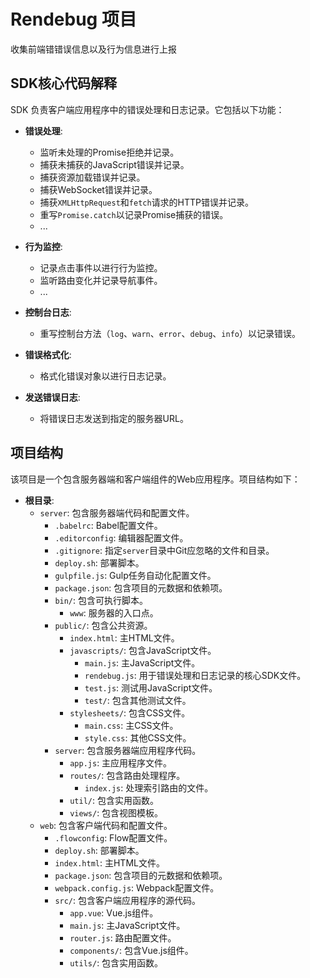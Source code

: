 # Rendebug 项目
收集前端错错误信息以及行为信息进行上报

## SDK核心代码解释

SDK 负责客户端应用程序中的错误处理和日志记录。它包括以下功能：

- **错误处理**:
  - 监听未处理的Promise拒绝并记录。
  - 捕获未捕获的JavaScript错误并记录。
  - 捕获资源加载错误并记录。
  - 捕获WebSocket错误并记录。
  - 捕获`XMLHttpRequest`和`fetch`请求的HTTP错误并记录。
  - 重写`Promise.catch`以记录Promise捕获的错误。
  - ...

- **行为监控**:
  - 记录点击事件以进行行为监控。
  - 监听路由变化并记录导航事件。
  - ...

- **控制台日志**:
  - 重写控制台方法（`log`、`warn`、`error`、`debug`、`info`）以记录错误。

- **错误格式化**:
  - 格式化错误对象以进行日志记录。

- **发送错误日志**:
  - 将错误日志发送到指定的服务器URL。


## 项目结构

该项目是一个包含服务器端和客户端组件的Web应用程序。项目结构如下：

- **根目录**:
  - `server`: 包含服务器端代码和配置文件。
    - `.babelrc`: Babel配置文件。
    - `.editorconfig`: 编辑器配置文件。
    - `.gitignore`: 指定`server`目录中Git应忽略的文件和目录。
    - `deploy.sh`: 部署脚本。
    - `gulpfile.js`: Gulp任务自动化配置文件。
    - `package.json`: 包含项目的元数据和依赖项。
    - `bin/`: 包含可执行脚本。
      - `www`: 服务器的入口点。
    - `public/`: 包含公共资源。
      - `index.html`: 主HTML文件。
      - `javascripts/`: 包含JavaScript文件。
        - `main.js`: 主JavaScript文件。
        - `rendebug.js`: 用于错误处理和日志记录的核心SDK文件。
        - `test.js`: 测试用JavaScript文件。
        - `test/`: 包含其他测试文件。
      - `stylesheets/`: 包含CSS文件。
        - `main.css`: 主CSS文件。
        - `style.css`: 其他CSS文件。
    - `server`: 包含服务器端应用程序代码。
      - `app.js`: 主应用程序文件。
      - `routes/`: 包含路由处理程序。
        - `index.js`: 处理索引路由的文件。
      - `util/`: 包含实用函数。
      - `views/`: 包含视图模板。
  - `web`: 包含客户端代码和配置文件。
    - `.flowconfig`: Flow配置文件。
    - `deploy.sh`: 部署脚本。
    - `index.html`: 主HTML文件。
    - `package.json`: 包含项目的元数据和依赖项。
    - `webpack.config.js`: Webpack配置文件。
    - `src/`: 包含客户端应用程序的源代码。
      - `app.vue`: Vue.js组件。
      - `main.js`: 主JavaScript文件。
      - `router.js`: 路由配置文件。
      - `components/`: 包含Vue.js组件。
      - `utils/`: 包含实用函数。